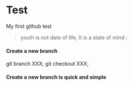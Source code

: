# Test
My first github test

> youth is not date of life, It is a state of mind ;
#### Create a new branch 
  git branch XXX;
  git checkout XXX;
 
#### Create a new branch is quick and simple
